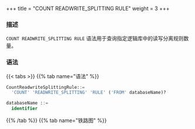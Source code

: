 +++
title = "COUNT READWRITE_SPLITTING RULE"
weight = 3
+++

### 描述

`COUNT READWRITE_SPLITTING RULE` 语法用于查询指定逻辑库中的读写分离规则数量。

### 语法

{{< tabs >}}
{{% tab name="语法" %}}
```sql
CountReadwriteSplittingRule::=
  'COUNT' 'READWRITE_SPLITTING' 'RULE' ('FROM' databaseName)?

databaseName ::=
  identifier
```
{{% /tab %}}
{{% tab name="铁路图" %}}
<iframe frameborder="0" name="diagram" id="diagram" width="100%" height="100%"></iframe>
{{% /tab %}}
{{< /tabs >}}


### 补充说明

- 未指定 `databaseName` 时，默认是当前使用的 `DATABASE`。 如果也未使用 `DATABASE` 则会提示 `No database selected`。

### 返回值说明

| 列        | 说明            |
| --------- | ---------------|
| rule_name | 规则类型        |
| database  | 规则所属逻辑库   |
| count     | 规则数量        |


### 示例

- 查询指定逻辑库中的读写分离规则数量

```sql
COUNT READWRITE_SPLITTING RULE FROM readwrite_splitting_db;
```

```sql
mysql> COUNT READWRITE_SPLITTING RULE FROM readwrite_splitting_db;
+---------------------+---------------------------+-------+
| rule_name           | database                  | count |
+---------------------+---------------------------+-------+
| readwrite_splitting | readwrite_splitting_db    | 1     |
+---------------------+---------------------------+-------+
1 row in set (0.02 sec)
```

- 查询当前逻辑库中的读写分离规则数量

```sql
COUNT READWRITE_SPLITTING RULE;
```

```sql
mysql> COUNT READWRITE_SPLITTING RULE;
+---------------------+---------------------------+-------+
| rule_name           | database                  | count |
+---------------------+---------------------------+-------+
| readwrite_splitting | readwrite_splitting_db    | 1     |
+---------------------+---------------------------+-------+
1 row in set (0.00 sec)
```

### 保留字

`COUNT`、`READWRITE_SPLITTING`、`RULE`、`FROM`

### 相关链接

- [保留字](/cn/reference/distsql/syntax/reserved-word/)

